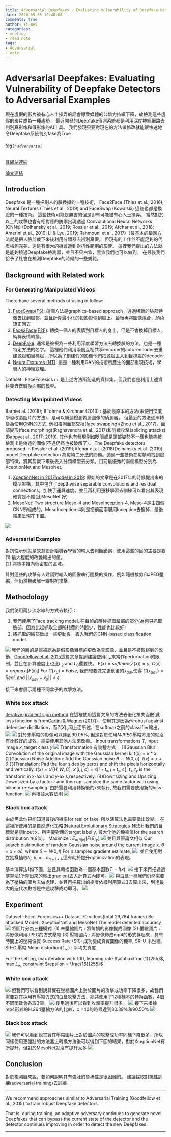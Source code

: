 ```yaml
---
title: Adversarial Deepfakes - Evaluating Vulnerability of Deepfake Detectors to Adversarial Examples
date: 2020-09-05 19:40:00
comments: true
author: Yi-Wei
categories:
- meeting
- read note
tags:
- Adversarial
- note
---
```


# Adversarial Deepfakes: Evaluating Vulnerability of Deepfake Detectors to Adversarial Examples
現在虛假的影片被有心人士操弄的話會導致媒體的公信力持續下降，故檢測這些虛假的影片成為一種趨勢。
最近開發的Deepfake偵測系統都是利用深度神經網路去判別真影像和假影像的AI工具。
我們發現只要對現在的方法做修改就能很快速地令Deepfake系統判別fake為True

###### tags: `adversarial`
[其網站連結](https://adversarialdeepfakes.github.io/)

[論文連結](https://arxiv.org/abs/2002.12749)

## Introduction
Deepfake 是一種把別人的臉換掉的一種技術， Face2Face (Thies et al., 2016), Neural Textures (Thies et al., 2019) and FaceSwap (Kowalski) 這些也都是換臉的一種技術。
這些技術可能是無害的但是卻有可能被有心人士操弄。
當然對於以上的攻擊也會有相對應的防禦出現透過 Convolutional Neural Networks (CNNs) (Dolhansky et al., 2019; Rossler et al., 2019; Afchar et al., 2018; Amerini et al., 2019; Li & Lyu, 2019; Rahmouni et al., 2017)（最基本的檢測方法就是把人臉剪裁下來後利用分類器去辨別真假。
但現有的工作並不能足夠的代表檢測完美，還是有很大的機會遭到對抗性範例的影響。
這裡我們提出的方法就是能夠繞過Deepfake檢測器，並且不只白盒，黑盒我們也可以做到。
在最後我們給予了社會在檢測Deepfake的時候的一些規範。

## Background with Related work
### For Generating Manipulated Videos
There have several methods of using in follow:
1. [FaceSwap(FS)](https://github.com/MarekKowalski/FaceSwap/):
這個方法是graphics-based approach，透過稀疏的臉部特徵去找到臉部，並且計算最小化的投影影像到臉上。最後再將圖像混合，顏色矯正回去
2. [Face2Face(F2F)](https://arxiv.org/abs/2007.14808):
轉換一個人的表情到目標人的身上，但是不會換掉目標人，純粹表情轉換。
3. [DeepFake](https://github.com/deepfakes/faceswap):
通常是被視為一些利用深度學習方法去轉換臉的方法，也是一種特定方法的名字。
這裡他們利用兩個互相共享encoder的auto-encoder去重建源臉和目標臉，所以為了創建假的影像他們把源臉丟入到目標臉的decoder.
4. [NeuralTextures (NT)](https://arxiv.org/abs/1904.12356):
這是一種利用GAN的技術所產生的面部重現技術，學習人的神經紋理。

Dataset : FaceForesics++ 是上述方法所創造的資料集。但我們也是利用上述資料集去做轉換面部的模型。

### Detecting Manipulated Videos
Barniet al. (2018); B¨ohme & Kirchner (2013) : 基於最原本的方法(未使用深度學習改造圖片的方法)，是可以繞過檢測偽造圖像的偵測器。
但最近的方法逐漸轉變為使用CNN的方式, 例如檢測面部交換(face swapping)(Zhou et al., 2017)，面部變形(face morphing)(Raghavendra et al., 2017)和剪接攻擊(splicing attacks)(Bappyet al., 2017; 2019).
其他也有發現例如眨眼或是頭部姿勢不一樣也能夠被檢測出是偽造的圖像(不過仍然也被破解了)。
The Deepfake detectors proposed in Rossler et al. (2019);Afchar et al. (2018)Dolhansky et al. (2019) model Deepfake detection 為每幀二分法的問題。透過一些技術在每幀時找到臉部特徵，將其剪裁下來後丟入分類模型去分類。目前最優秀的兩個模型分別為XceptionNet and MesoNet.
1. [XceptionNet in 2017](https://arxiv.org/abs/1610.02357)[model in 2019](https://arxiv.org/abs/1901.08971):
原始的文章是在2017年的時候提出來的模型架構，其中包含了depthwise separable convolutions and residual connections，加快了運算速度。並且再利用遷移學習去訓練可以看出其表現確實是不錯(比MesoNet 好)
2. [MesoNet](https://arxiv.org/abs/1809.00888):
Two structure Meso-4 and MesoInception-4, Meso-4是由四個CNN所組成的，MesoInception-4則是把前面兩層用Inception去換掉，最後結果呈現在下圖。

![](https://i.imgur.com/RO0yq8X.png)
### Adversarial Examples
對抗性示例就是故意設計給機器學習的輸入去判斷錯誤，使用這些的目的主要是要    
(1) 最大程度的改變輸出的值。    
(2) 將樣本推向低密度的區域。

針對這些的攻擊有人建議對輸入的圖像執行隨機的操作，例如隨機裁剪和JPEG壓縮，但仍然被破解一線對抗攻擊。

## Methodology
我們使用兩步流水線的方式去執行：
1. 我們使用了Face tracking model, 在每幀的時候抓取臉部的部分(為何只抓取臉部，因為比起抓取全部所耗費的時間少，性能也比較好)
2. 將抓取的臉部做出一些更動後，丟入我們的CNN-based classification model.

![](https://i.imgur.com/WLKLIi6.png)
我們的目的是讓被認為是假影像目標的更改為真影像，並且是不被觀察到的改動，[Goodfellow et al.,2015](https://arxiv.org/abs/1412.6572)這篇文章提到建議使用$L_\infty$來當作perturbation的限制，並且在計算速度上也比$L_2$ and $L_0$還要快。
$F(x)=softmax(Z(x))=y$, $C(x) = argmax_i(F(x)_i)$
For $C(x_0) = False$, 我們想要做完更動後的$x_{adv}$使得 $C(x_{adv})=Real$, and $||x_{adv}-x_0||<\epsilon$

接下來會展示兩種不同盒子的攻擊方法。
### White box attack
[Iterative gradient sign method](https://arxiv.org/abs/1607.02533):在這裡使用這篇文章的方法去優化損失函數(此loss function is from[Carlini & Wagner(2017)](https://arxiv.org/pdf/1608.04644.pdf))，使用其是因為他robust against defensive distillation，而$Z(X)_y$同上面所述，在softmax之前的classifier輸出。
![](https://i.imgur.com/m5EECka.png)
![](https://i.imgur.com/hoZ76Rm.png)
對於未壓縮的影像可以達到99.05%, 但是對於使用$MJPEG$壓縮方法的就沒有比較好的成效，需要使用其他方法來改善。
Input transformations $T$, input image $x$, target class $y$
![](https://i.imgur.com/PuBIIAH.png)
Transformation 有幾種方式： 
(1)Gaussian Blur: Convolution of the original image with the Gaussian kernel k. $t(x)=k*x$
(2)Gaussian Noise Addition: Add the Gaussian noise $\theta \backsim N(0,\sigma)$. $t(x) = x+\theta$
(3)Translation: Pad the four sides by zeros and shift the pixels horizontally and vertically. $t(x) = x'[H,W,C]$, $x'[i,j,c]=x[i+t_x,j+t_y,c]$, $t_x,t_y$ is the transform in x-axis and y-axis,respectively.
(4)Downsizing and Upsizing : Downsized by a factor $r$ and then up-sampled the same factor with using bilinear re-sampling.
由於需要利用轉換後的x來執行, 故我們需要使用新的loss function:
![](https://i.imgur.com/t0AnH0d.png)
再根據大數法則
![](https://i.imgur.com/YXPpvIj.png)

### Black box attack
由於黑盒你只能知道最後的機率for real or fake, 所以演算法也需要做出改變。
在這裡所使用的是自然進化策略([Natural Evolutionary Strategies-NES](https://arxiv.org/abs/1804.08598)): 我們的目標就是讓input x，所需要對應的target label y, 最大化他的機率值for the search distribution $\pi(\theta|x)$。
Maximize : $E_{\pi(\theta|x)}[F(\theta)_y]$
![](https://i.imgur.com/XseF3D0.png)
並且與原論文相似 Our search distribution of random Gaussian noise around the current image x.
$\theta = x + \sigma\delta$, where $\delta \backsim N(0,I)$
For n samples gradient estimate, ![](https://i.imgur.com/HeWOu2n.png).
並且使用對立抽樣抽取$\delta_i$, $\delta_i=-\delta_{n-i+1}$,這有助於提升optimization的表現。

基本演算法1如下圖，並且其轉換函數為一個基本函數$T={I(x)}$.
![](https://i.imgur.com/G5lLm3f.png)
接下來再把透過演算法1所算出來的輸出gradient丟入計算式內即可。![](https://i.imgur.com/iqxAzCm.png)
與白盒一樣我們仍然需要為了壓縮的圖片去做處理，並且再把算出的梯度依樣利用算式3去算出來，到達最大的迭代次數或是中途攻擊成功即可。
![](https://i.imgur.com/Gqj4Nsh.png)


## Experiment 
Dataset : Face-Forensics++ Dataset 70 videos(total 29,764 frames)
Be attacked Model   : XceptionNet and MesoNet
The model detected accuracy
![](https://i.imgur.com/nC7eBBc.png)
將圖片分為三種模式:
(1) 未壓縮圖片 : 將每幀的影像變成圖像
(2) 壓縮圖片 : 將影像利用JPEG的方式壓縮
(3) 壓縮圖片 : 將影像轉成mp4的形式存起來，具有時間上的壓縮性質
Success Rate (SR): 成功變成真實圖像的機率, SR-U 未壓縮, SR-C 壓縮
Mean distortion($L_{\infty})$ : 平均失真度

For the setting, max iteration with 100, learning rate $\alpha=\frac{1}{255}$, max $L_{\infty}$ constraint $\epsilon = \frac{16}{255}$
### White box attack
![](https://i.imgur.com/mqtnSe0.png)
但我們可以看到說其實在壓縮圖片上對於圖片的攻擊成功率下降很多，故我們需要對其採用有壓縮方式的白盒攻擊方法，總共使用了12種樣本的轉換函數，4個不同函數會各取3個。
![](https://i.imgur.com/3viTzOd.png)
使用過後可以看到攻擊率提升很多。
![](https://i.imgur.com/EXEhQWT.png)
接下來根據mp4形式的H.264壓縮方法的比較，c =40的時候達到80.39%和90.50%
![](https://i.imgur.com/V8Vu7ff.png)
### Black box attack
![](https://i.imgur.com/mDlgzre.png)
我們可以看到說其實在壓縮圖片上對於圖片的攻擊成功率同樣下降很多，所以同樣使用更強壯的方法套上轉換方法後可以得到下圖的結果，對於XceptionNet有所提升，但對於MesoNet就沒有提升太多
![](https://i.imgur.com/6isnb2a.png)

## Conclusion 
對於檢測器來說，要如何說明其有強壯的魯棒性是很困難的。
建議採取對抗性訓練(adversarial training)去訓練。

------------------------
We recommend approaches similar to Adversarial Training (Goodfellow et al., 2015) to train robust Deepfake detectors. 

That is, during training, an adaptive adversary continues to generate novel Deepfakes that can bypass the current state of the detector and the detector continues improving in order to detect the new Deepfakes.

------------------------